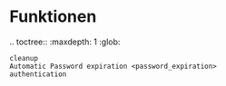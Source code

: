 Funktionen
==========

.. toctree::
    :maxdepth: 1
    :glob:

    cleanup
    Automatic Password expiration <password_expiration>
    authentication